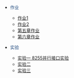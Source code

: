 - <font color="#1f497d">作业</font>
	
	- [作业1](作业1.md)
	- [作业2](作业2.md)
	- [第五章作业](第五章作业.md)
	- [第六章作业](第六章作业.md)

- <font color="#1f497d">实验</font>
	- [实验一 8255并行接口实验](实验一%208255并行接口实验.md)
	- [实验二](实验二.md)
	- [实验三](实验三.md)